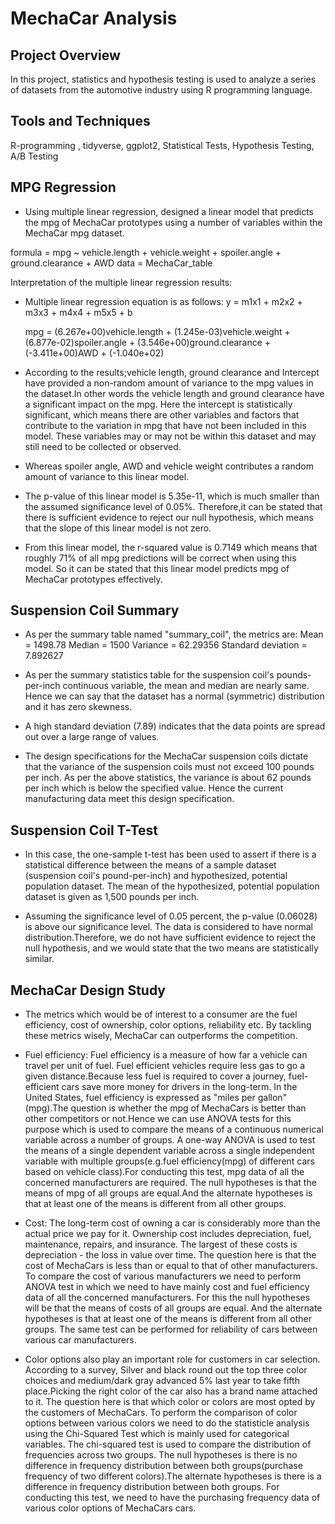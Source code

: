 # MechaCar Analysis

## Project Overview
In this project, statistics and hypothesis testing is used to analyze a series of datasets from the automotive industry using R programming language.

## Tools and Techniques
R-programming , tidyverse, ggplot2, Statistical Tests, Hypothesis Testing, A/B Testing

## MPG Regression

- Using multiple linear regression, designed a linear model that predicts the mpg of MechaCar prototypes using a number of variables within the MechaCar mpg dataset. 

 formula = mpg ~ vehicle.length + vehicle.weight + spoiler.angle + ground.clearance + AWD
 data = MechaCar_table

 Interpretation of the multiple linear regression results:

- Multiple linear regression equation is as follows:
  y = m1x1 + m2x2 + m3x3 + m4x4 + m5x5 + b

  mpg = (6.267e+00)vehicle.length + (1.245e-03)vehicle.weight + (6.877e-02)spoiler.angle + 
    (3.546e+00)ground.clearance + (-3.411e+00)AWD + (-1.040e+02)


- According to the results;vehicle length, ground clearance and Intercept have provided a non-random amount of variance to the mpg values in the dataset.In other words the vehicle length and ground clearance have a significant    impact on the mpg. Here the intercept is statistically significant, which means there are other variables and    factors  that contribute to the variation in mpg that have not been included in this model. These variables may or may  not be  within this dataset and may still need to be collected or observed.

- Whereas spoiler angle, AWD and vehicle weight contributes a random amount of variance to this linear model.

- The p-value of this linear model is 5.35e-11, which is much smaller than the assumed significance level of 0.05%. Therefore,it can be stated that there is sufficient evidence to reject our null hypothesis, which means that the slope  of this linear model is not zero.

- From  this linear  model, the r-squared value is 0.7149 which means that roughly 71% of all mpg predictions will be correct when using this model. So it can be stated that this linear model predicts mpg of MechaCar prototypes  effectively.


## Suspension Coil Summary

- As per the summary table named "summary_coil", the metrics are:
 Mean = 1498.78
 Median = 1500
 Variance = 62.29356
 Standard deviation = 7.892627

- As per the summary statistics table for the suspension coil's pounds-per-inch continuous variable, the mean and median are nearly same. Hence we can say that the dataset has a normal (symmetric) distribution and it has zero       skewness.

- A high standard deviation (7.89) indicates that the data points are spread out over a large range of values.

- The design specifications for the MechaCar suspension coils dictate that the variance of the suspension coils must not exceed 100 pounds per inch. As per the above statistics, the variance is about 62 pounds per inch which is below  the specified value. Hence the current manufacturing data meet this design specification.


## Suspension Coil T-Test

- In this case, the one-sample t-test has been used to assert if there is a statistical difference between the means of a sample dataset (suspension coil's pound-per-inch) and hypothesized, potential population dataset. The mean of    the  hypothesized, potential population dataset is given as 1,500 pounds per inch. 

- Assuming the significance level of 0.05 percent, the p-value (0.06028) is above our significance level. The data is considered to have normal distribution.Therefore, we do not have sufficient evidence to reject the null hypothesis, and we would state that the two means are statistically similar.


## MechaCar Design Study

- The metrics which would be of interest to a consumer are the fuel efficiency, cost of ownership, color options, reliability etc. By tackling these metrics wisely, MechaCar can outperforms the competition.

- Fuel efficiency: Fuel efficiency is a measure of how far a vehicle can travel per unit of fuel. Fuel efficient vehicles require less gas to go a given distance.Because less fuel is required to cover a journey, fuel-efficient cars save more money for drivers in the long-term. In the United States, fuel efficiency is expressed as "miles per gallon" (mpg).The question is whether the mpg of MechaCars is better than other competitors or not.Hence we can use ANOVA tests for this purpose which is used to compare the means of a continuous numerical variable across a number of 
groups. A one-way ANOVA is used to test the means of a single dependent variable across a single independent variable with multiple groups(e.g.fuel efficiency(mpg) of different cars based on vehicle class).For conducting this test, mpg data of all the concerned manufacturers are required. The null hypotheses is that the means of mpg of all groups are equal.And the alternate hypotheses is that at least one of the means is different from all other groups.

- Cost: The long-term cost of owning a car is considerably more than the actual price we pay for it.
Ownership cost includes depreciation, fuel, maintenance, repairs, and insurance. The largest of these costs is depreciation - the loss in value over time. The question here is that the cost of MechaCars is less than or equal to that of other manufacturers. To compare the cost of various manufacturers we need to perform ANOVA test in which we need to have mainly cost and fuel efficiency data of all the concerned manufacturers. For this the null hypotheses will be that the means of costs of all groups are equal. And the alternate hypotheses is that at least one of the means is different from all other groups. The same test can be performed for reliability of cars between various car manufacturers. 

- Color options also play an important role for customers in car selection. According to a survey, Silver and black round out the top three color choices and medium/dark gray advanced 5% last year to take fifth place.Picking the right color of the car also has a brand name attached to it. The question here is that which color or colors are most opted by the customers of MechaCars. To perform the comparison of color options between various colors we need to do the statisticle analysis using the Chi-Squared Test which is mainly used for categorical variables. The chi-squared test is used to compare the distribution of frequencies across two groups. The null hypotheses is there is no difference in frequency distribution between both groups(purchase frequency of two different colors).The alternate hypotheses is there is a difference in frequency distribution between both groups. For conducting this test, we need to have the purchasing frequency data of various color options of MechaCars cars.

 


 